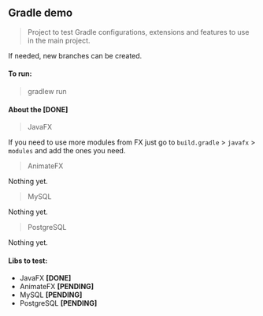 Gradle demo
---

> Project to test Gradle 
> configurations, extensions and features to use in the main project.

If needed, new branches can be created.

#### To run:

> gradlew run 


#### About the [DONE]

> JavaFX

If you need to use more modules from FX just go to 
`build.gradle` > `javafx` > `modules` and add the ones you need.

> AnimateFX

Nothing yet.

> MySQL

Nothing yet.

> PostgreSQL

Nothing yet.


#### Libs to test:

- JavaFX **[DONE]**
- AnimateFX **[PENDING]**
- MySQL **[PENDING]**
- PostgreSQL **[PENDING]**


